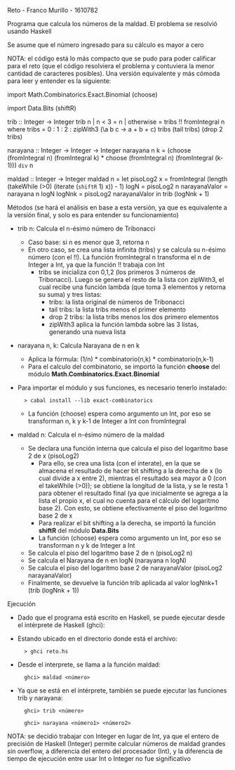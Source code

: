Reto - Franco Murillo - 1610782

Programa que calcula los números de la maldad. El problema se resolvió usando Haskell

Se asume que el número ingresado para su cálculo es mayor a cero

NOTA: el código está lo más compacto que se pudo para poder calificar para el reto (que el código resolviera el problema y contuviera la menor cantidad de caracteres posibles). Una versión equivalente y más cómoda para leer y entender es la siguiente:

import Math.Combinatorics.Exact.Binomial (choose)

import Data.Bits (shiftR)

trib :: Integer -> Integer
trib n
  | n < 3 = n
  | otherwise = tribs !! fromIntegral n
  where tribs = 0 : 1 : 2 : zipWith3 (\a b c -> a + b + c) tribs (tail tribs) (drop 2 tribs)

narayana :: Integer -> Integer -> Integer
narayana n k = (choose (fromIntegral n) (fromIntegral k) * choose (fromIntegral n) (fromIntegral (k-1))) `div` n

maldad :: Integer -> Integer
maldad n = let pisoLog2 x = fromIntegral (length (takeWhile (>0) (iterate (`shiftR` 1) x)) - 1)
               logN = pisoLog2 n
               narayanaValor = narayana n logN
               logNnk = pisoLog2 narayanaValor
           in trib (logNnk + 1)

Métodos (se hará el análisis en base a esta versión, ya que es equivalente a la versión final, y solo es para entender su funcionamiento)
- trib n: Calcula el n-ésimo número de Tribonacci
    - Caso base: si n es menor que 3, retorna n
    - En otro caso, se crea una lista infinita (tribs) y se calcula su n-ésimo número (con el !!). La función fromIntegral n transforma el n de Integer a Int, ya que la función !! trabaja con Int
        - tribs se inicializa con 0,1,2 (los primeros 3 números de Tribonacci). Luego se genera el resto de la lista con zipWith3, el cual recibe una función lambda (que toma 3 elementos y retorna su suma) y tres listas:
            - tribs: la lista original de números de Tribonacci 
            - tail tribs: la lista tribs menos el primer elemento
            - drop 2 tribs: la lista tribs menos los dos primero elementos
            - zipWith3 aplica la función lambda sobre las 3 listas, generando una nueva lista

- narayana n, k: Calcula Narayana de n en k
    - Aplica la fórmula: (1/n) * combinatorio(n,k) * combinatorio(n,k-1)
    - Para el calculo del combinatorio, se importó la función __choose__ del módulo __Math.Combinatorics.Exact.Binomial__
- Para importar el módulo y sus funciones, es necesario tenerlo instalado:

        > cabal install --lib exact-combinatorics

    - La función (choose) espera como argumento un Int, por eso se transforman n, k y k-1 de Integer a Int con fromIntegral

- maldad n: Calcula el n-ésimo número de la maldad
    - Se declara una función interna que calcula el piso del logaritmo base 2 de x (pisoLog2)
        - Para ello, se crea una lista (con el interate), en la que se almacena el resultado de hacer bit shifting a la derecha de x (lo cual divide a x entre 2), mientras el resultado sea mayor a 0 (con el takeWhile (>0)); se obtiene la longitud de la lista, y se le resta 1 para obtener el resultado final (ya que inicialmente se agrega a la lista el propio x, el cual no cuenta para el cálculo del logaritmo base 2). Con esto, se obtiene efectivamente el piso del logaritmo base 2 de x
        - Para realizar el bit shifting a la derecha, se importó la función __shiftR__ del módulo __Data.Bits__
        - La función (choose) espera como argumento un Int, por eso se transforman n y k de Integer a Int 
    - Se calcula el piso del logaritmo base 2 de n (pisoLog2 n)
    - Se calcula el Narayana de n en logN (narayana n logN)
    - Se calcula el piso del logaritmo base 2 de narayanaValor (pisoLog2 narayanaValor) 
    - Finalmente, se devuelve la función trib aplicada al valor logNnk+1 (trib (logNnk + 1))

Ejecución

- Dado que el programa está escrito en Haskell, se puede ejecutar desde el intérprete de Haskell (ghci):

- Estando ubicado en el directorio donde está el archivo: 
        
        > ghci reto.hs

- Desde el interprete, se llama a la función maldad:

        ghci> maldad <número>

- Ya que se está en el intérprete, también se puede ejecutar las funciones trib y narayana:

        ghci> trib <número>

        ghci> narayana <número1> <número2>

NOTA: se decidió trabajar con Integer en lugar de Int, ya que el entero de precisión de Haskell (Integer) permite calcular números de maldad grandes sin overflow, a diferencia del entero del procesador (Int), y la diferencia de tiempo de ejecución entre usar Int o Integer no fue significativo
